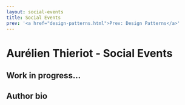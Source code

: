 ```yaml
---
layout: social-events
title: Social Events
prev: '<a href="design-patterns.html">Prev: Design Patterns</a>'
---
```


# Aurélien Thieriot - Social Events

## Work in progress...

## Author bio

